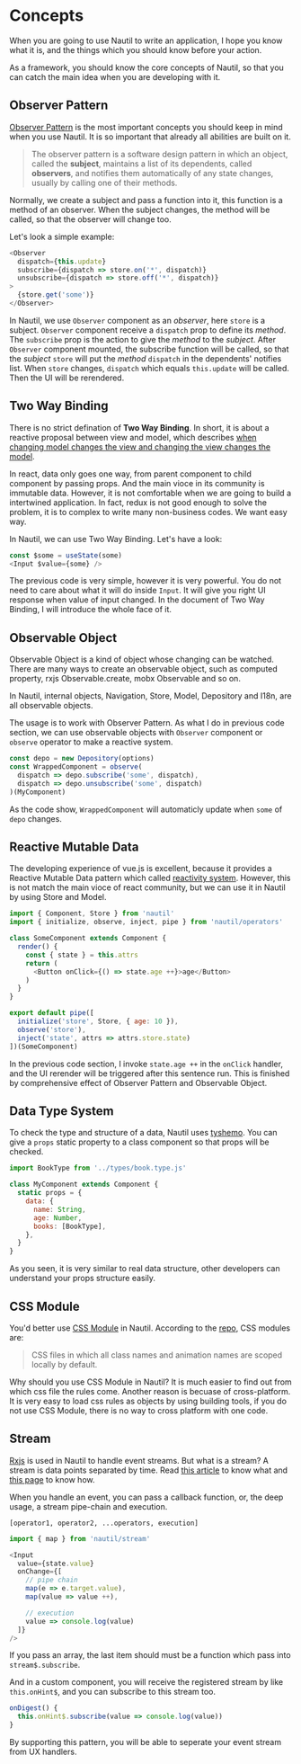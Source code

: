# Concepts

When you are going to use Nautil to write an application, I hope you know what it is, and the things which you should know before your action.

As a framework, you should know the core concepts of Nautil, so that you can catch the main idea when you are developing with it.

## Observer Pattern

[Observer Pattern](https://en.wikipedia.org/wiki/Observer_pattern) is the most important concepts you should keep in mind when you use Nautil. It is so important that already all abilities are built on it.

> The observer pattern is a software design pattern in which an object, called the **subject**, maintains a list of its dependents, called **observers**, and notifies them automatically of any state changes, usually by calling one of their methods.

Normally, we create a subject and pass a function into it, this function is a method of an observer. When the subject changes, the method will be called, so that the observer will change too.

Let's look a simple example:

```js
<Observer
  dispatch={this.update}
  subscribe={dispatch => store.on('*', dispatch)}
  unsubscribe={dispatch => store.off('*', dispatch)}
>
  {store.get('some')}
</Observer>
```

In Nautil, we use `Observer` component as an *observer*, here `store` is a subject. `Observer` component receive a `dispatch` prop to define its *method*. The `subscribe` prop is the action to give the *method* to the *subject*. After `Observer` component mounted, the subscribe function will be called, so that the *subject* `store` will put the *method* `dispatch` in the dependents' notifies list. When `store` changes, `dispatch` which equals `this.update` will be called. Then the UI will be rerendered.

## Two Way Binding

There is no strict defination of **Two Way Binding**. In short, it is about a reactive proposal between view and model, which describes [when changing model changes the view and changing the view changes the model](https://medium.com/front-end-weekly/what-is-2-way-data-binding-44dd8082e48e).

In react, data only goes one way, from parent component to child component by passing props. And the main vioce in its community is immutable data. However, it is not comfortable when we are going to build a intertwined application. In fact, redux is not good enough to solve the problem, it is to complex to write many non-business codes. We want easy way.

In Nautil, we can use Two Way Binding. Let's have a look:

```js
const $some = useState(some)
<Input $value={some} />
```

The previous code is very simple, however it is very powerful. You do not need to care about what it will do inside `Input`. It will give you right UI response when value of input changed. In the document of Two Way Binding, I will introduce the whole face of it.

## Observable Object

Observable Object is a kind of object whose changing can be watched. There are many ways to create an observable object, such as computed property, rxjs Observable.create, mobx Observable and so on.

In Nautil, internal objects, Navigation, Store, Model, Depository and I18n, are all observable objects.

The usage is to work with Observer Pattern. As what I do in previous code section, we can use observable objects with `Observer` component or `observe` operator to make a reactive system.

```js
const depo = new Depository(options)
const WrappedComponent = observe(
  dispatch => depo.subscribe('some', dispatch),
  dispatch => depo.unsubscribe('some', dispatch)
)(MyComponent)
```

As the code show, `WrappedComponent` will automaticly update when `some` of `depo` changes.

## Reactive Mutable Data

The developing experience of vue.js is excellent, because it provides a Reactive Mutable Data pattern which called [reactivity system](https://vuejs.org/v2/guide/instance.html#Data-and-Methods). However, this is not match the main vioce of react community, but we can use it in Nautil by using Store and Model.

```js
import { Component, Store } from 'nautil'
import { initialize, observe, inject, pipe } from 'nautil/operators'

class SomeComponent extends Component {
  render() {
    const { state } = this.attrs
    return (
      <Button onClick={() => state.age ++}>age</Button>
    )
  }
}

export default pipe([
  initialize('store', Store, { age: 10 }),
  observe('store'),
  inject('state', attrs => attrs.store.state)
])(SomeComponent)
```

In the previous code section, I invoke `state.age ++` in the `onClick` handler, and the UI rerender will be triggered after this sentence run. This is finished by comprehensive effect of Observer Pattern and Observable Object.

## Data Type System

To check the type and structure of a data, Nautil uses [tyshemo](https://github.com/tangshuang/tyshemo#concepts). You can give a `props` static property to a class component so that props will be checked.

```js
import BookType from '../types/book.type.js'

class MyComponent extends Component {
  static props = {
    data: {
      name: String,
      age: Number,
      books: [BookType],
    },
  }
}
```

As you seen, it is very similar to real data structure, other developers can understand your props structure easily.

## CSS Module

You'd better use [CSS Module](https://css-tricks.com/css-modules-part-1-need/) in Nautil. According to the [repo](https://github.com/css-modules/css-modules), CSS modules are:

> CSS files in which all class names and animation names are scoped locally by default.

Why should you use CSS Module in Nautil? It is much easier to find out from which css file the rules come. Another reason is becuase of cross-platform. It is very easy to load css rules as objects by using building tools, if you do not use CSS Module, there is no way to cross platform with one code.

## Stream

[Rxjs](https://github.com/ReactiveX/RxJS) is used in Nautil to handle event streams. But what is a stream? A stream is data points separated by time. Read [this article](https://javascript.tutorialhorizon.com/2017/04/28/rxjs-tutorial-getting-started-with-rxjs-and-streams/) to know what and [this page](https://rxjs.dev/guide/operators) to know how.

When you handle an event, you can pass a callback function, or, the deep usage, a stream pipe-chain and execution.

```
[operator1, operator2, ...operators, execution]
```

```js
import { map } from 'nautil/stream'

<Input
  value={state.value}
  onChange={[
    // pipe chain
    map(e => e.target.value),
    map(value => value ++),

    // execution
    value => console.log(value)
  ]}
/>
```

If you pass an array, the last item should must be a function which pass into `stream$.subscribe`.

And in a custom component, you will receive the registered stream by like `this.onHint$`, and you can subscribe to this stream too.

```js
onDigest() {
  this.onHint$.subscribe(value => console.log(value))
}
```

By supporting this pattern, you will be able to seperate your event stream from UX handlers.

